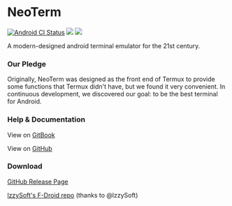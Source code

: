NeoTerm
=======
[![Android CI Status](https://github.com/428571c/NeoTerm/workflows/Android%20CI/badge.svg)](https://github.com/428571c/NeoTerm/actions)
![](https://img.shields.io/badge/language-Kotlin-green.svg)
![](https://img.shields.io/badge/license-GPLv3-000000.svg)

A modern-designed android terminal emulator for the 21st century.

### Our Pledge

Originally, NeoTerm was designed as the front end of Termux to provide some functions that Termux didn't have, but we
found it very convenient. In continuous development, we discovered our goal: to be the best terminal for Android.

### Help & Documentation

View on [GitBook](https://neoterm.gitbooks.io/neoterm-wiki/content)

View on [GitHub](https://github.com/NeoTerm/NeoTerm-Wiki)

### Download

[GitHub Release Page](https://github.com/NeoTerm/NeoTerm/releases)

[lzzySoft's F-Droid repo](https://apt.izzysoft.de/fdroid/index/apk/io.neoterm) (thanks to @lzzySoft)
